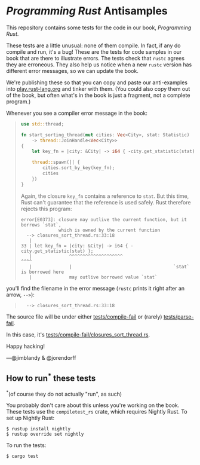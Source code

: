 # *Programming Rust* Antisamples

This repository contains some tests for the code in our book, *Programming Rust*.

These tests are a little unusual: none of them compile.
In fact, if any do compile and run, it's a bug!
These are the tests for code samples in our book that are there to illustrate errors.
The tests check that `rustc` agrees they are erroneous.
They also help us notice when a new `rustc` version has different error messages,
so we can update the book.

We're publishing these so that you can copy and paste our anti-examples into
[play.rust-lang.org](https://play.rust-lang.org)
and tinker with them.
(You could also copy them out of the book,
but often what's in the book is just a fragment, not a complete program.)

Whenever you see a compiler error message in the book:

> ```rust
> use std::thread;
>
> fn start_sorting_thread(mut cities: Vec<City>, stat: Statistic)
>     -> thread::JoinHandle<Vec<City>>
> {
>     let key_fn = |city: &City| -> i64 { -city.get_statistic(stat) };
>
>     thread::spawn(|| {
>         cities.sort_by_key(key_fn);
>         cities
>     })
> }
> ```
>
> Again, the closure `key_fn` contains a reference to `stat`.
> But this time, Rust can't guarantee that the reference is used safely.
> Rust therefore rejects this program:
>
> ```console
> error[E0373]: closure may outlive the current function, but it borrows `stat`,
>               which is owned by the current function
>   --> closures_sort_thread.rs:33:18
>    |
> 33 | let key_fn = |city: &City| -> i64 { -city.get_statistic(stat) };
>    |              ^^^^^^^^^^^^^^^^^^^^                       ^^^^
>    |              |                                      `stat` is borrowed here
>    |              may outlive borrowed value `stat`
> ```

you'll find the filename in the error message (`rustc` prints it right after an arrow, `-->`):

> ```console
>   --> closures_sort_thread.rs:33:18
> ```

The source file will be under either [tests/compile-fail](tests/compile-fail)
or (rarely) [tests/parse-fail](tests/parse-fail).

In this case, it's
[tests/compile-fail/closures_sort_thread.rs](tests/compile-fail/closures_sort_thread.rs).

Happy hacking!

—@jimblandy & @jorendorff


## How to run<sup>*</sup> these tests

<sup>*</sup>(of course they do not actually "run", as such)

You probably don't care about this unless you're working on the book.
These tests use the `compiletest_rs` crate, which requires Nightly Rust.
To set up Nightly Rust:

```console
$ rustup install nightly
$ rustup override set nightly
```

To run the tests:

```console
$ cargo test
```
